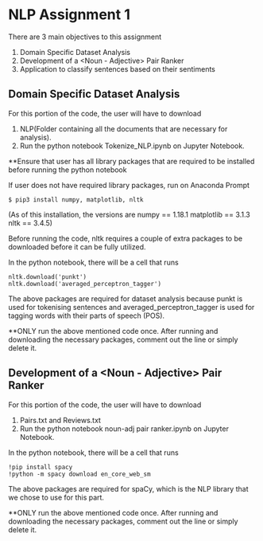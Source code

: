 # NLP Assignment 1 

There are 3 main objectives to this assignment

1) Domain Specific Dataset Analysis 
2) Development of a <Noun - Adjective> Pair Ranker
3) Application to classify sentences based on their sentiments

## Domain Specific Dataset Analysis 

For this portion of the code, the user will have to download 

1) NLP(Folder containing all the documents that are necessary for analysis).
2) Run the python notebook Tokenize_NLP.ipynb on Jupyter Notebook.

**Ensure that user has all library packages that are required to be installed before running the python notebook 

If user does not have required library packages, 
run on Anaconda Prompt

```
$ pip3 install numpy, matplotlib, nltk 
```
(As of this installation, the versions are 
    numpy == 1.18.1
    matplotlib == 3.1.3
    nltk == 3.4.5)

Before running the code, nltk requires a couple of extra packages to be downloaded before it can be fully utilized.

In the python notebook, there will be a cell that runs 
```
nltk.download('punkt')
nltk.download('averaged_perceptron_tagger')
```
The above packages are required for dataset analysis because punkt is used for tokenising sentences and averaged_perceptron_tagger is used for tagging words with their parts of speech (POS). 

**ONLY run the above mentioned code once. After running and downloading the necessary packages, comment out the line or simply delete it.

## Development of a <Noun - Adjective> Pair Ranker 

For this portion of the code, the user will have to download 

1) Pairs.txt and Reviews.txt
2) Run the python notebook noun-adj pair ranker.ipynb on Jupyter Notebook.

In the python notebook, there will be a cell that runs 
```
!pip install spacy
!python -m spacy download en_core_web_sm
```
The above packages are required for spaCy, which is the NLP library that we chose to use for this part.

**ONLY run the above mentioned code once. After running and downloading the necessary packages, comment out the line or simply delete it.
